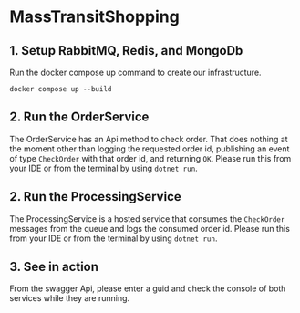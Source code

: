 # MassTransitShopping

## 1. Setup RabbitMQ, Redis, and MongoDb
Run the docker compose up command to create our infrastructure.

```
docker compose up --build
```

## 2. Run the OrderService
The OrderService has an Api method to check order. That does nothing at the moment other than logging the requested order id, publishing an event of type ```CheckOrder``` with that order id, and returning ```OK```.
Please run this from your IDE or from the terminal by using ```dotnet run```.


## 2. Run the ProcessingService
The ProcessingService is a hosted service that consumes the ```CheckOrder``` messages from the queue and logs the consumed order id. 
Please run this from your IDE or from the terminal by using ```dotnet run```.

## 3. See in action
From the swagger Api, please enter a guid and check the console of both services while they are running.
